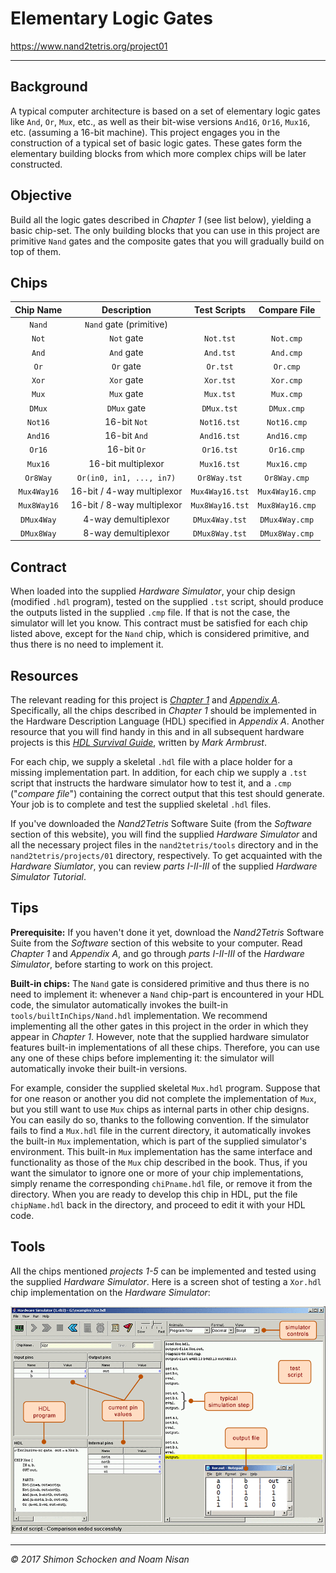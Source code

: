 # Elementary Logic Gates

https://www.nand2tetris.org/project01

------

## Background

A typical computer architecture is based on a set of elementary logic gates like `And`, `Or`, `Mux`, etc., as well as their bit-wise versions `And16`, `Or16`, `Mux16`, etc. (assuming a 16-bit machine). This project engages you in the construction of a typical set of basic logic gates. These gates form the elementary building blocks from which more complex chips will be later constructed.

## Objective

Build all the logic gates described in *Chapter 1* (see list below), yielding a basic chip-set. The only building blocks that you can use in this project are primitive `Nand` gates and the composite gates that you will gradually build on top of them.

## Chips

|  Chip Name  |        Description         |  Test Scripts   |  Compare File   |
| :---------: | :------------------------: | :-------------: | :-------------: |
|   `Nand`    |  `Nand` gate (primitive)   |                 |                 |
|    `Not`    |         `Not` gate         |    `Not.tst`    |    `Not.cmp`    |
|    `And`    |         `And` gate         |    `And.tst`    |    `And.cmp`    |
|    `Or`     |         `Or` gate          |    `Or.tst`     |    `Or.cmp`     |
|    `Xor`    |         `Xor` gate         |    `Xor.tst`    |    `Xor.cmp`    |
|    `Mux`    |         `Mux` gate         |    `Mux.tst`    |    `Mux.cmp`    |
|   `DMux`    |        `DMux` gate         |   `DMux.tst`    |   `DMux.cmp`    |
|   `Not16`   |        16-bit `Not`        |   `Not16.tst`   |   `Not16.cmp`   |
|   `And16`   |        16-bit `And`        |   `And16.tst`   |   `And16.cmp`   |
|   `Or16`    |        16-bit `Or`         |   `Or16.tst`    |   `Or16.cmp`    |
|   `Mux16`   |     16-bit multiplexor     |   `Mux16.tst`   |   `Mux16.cmp`   |
|  `Or8Way`   |  `Or(in0, in1, ..., in7)`  |  `Or8Way.tst`   |  `Or8Way.cmp`   |
| `Mux4Way16` | 16-bit / 4-way multiplexor | `Mux4Way16.tst` | `Mux4Way16.cmp` |
| `Mux8Way16` | 16-bit / 8-way multiplexor | `Mux8Way16.tst` | `Mux8Way16.cmp` |
| `DMux4Way`  |    4-way demultiplexor     | `DMux4Way.tst`  | `DMux4Way.cmp`  |
| `DMux8Way`  |    8-way demultiplexor     | `DMux8Way.tst`  | `DMux8Way.cmp`  |

## Contract

When loaded into the supplied *Hardware Simulator*, your chip design (modified `.hdl` program), tested on the supplied `.tst` script, should produce the outputs listed in the supplied `.cmp` file. If that is not the case, the simulator will let you know. This contract must be satisfied for each chip listed above, except for the `Nand` chip, which is considered primitive, and thus there is no need to implement it.

## Resources

The relevant reading for this project is [*Chapter 1*](https://b1391bd6-da3d-477d-8c01-38cdf774495a.filesusr.com/ugd/44046b_f2c9e41f0b204a34ab78be0ae4953128.pdf) and [*Appendix A*](https://b1391bd6-da3d-477d-8c01-38cdf774495a.filesusr.com/ugd/44046b_2cc5aac034ae49f4bf1650a3d31df32c.pdf). Specifically, all the chips described in *Chapter 1* should be implemented in the Hardware Description Language (HDL) specified in *Appendix A*. Another resource that you will find handy in this and in all subsequent hardware projects is this [*HDL Survival Guide*](https://www.nand2tetris.org/hdl-survival-guide), written by *Mark Armbrust*.

For each chip, we supply a skeletal `.hdl` file with a place holder for a missing implementation part. In addition, for each chip we supply a `.tst` script that instructs the hardware simulator how to test it, and a `.cmp` ("*compare file*") containing the correct output that this test should generate. Your job is to complete and test the supplied skeletal `.hdl` files.

If you've downloaded the *Nand2Tetris* Software Suite (from the *Software* section of this website), you will find the supplied *Hardware Simulator* and all the necessary project files in the `nand2tetris/tools` directory and in the `nand2tetris/projects/01` directory, respectively. To get acquainted with the *Hardware Siumlator*, you can review *parts I-II-III* of the supplied *Hardware Simulator Tutorial*.

## Tips

**Prerequisite:** If you haven't done it yet, download the *Nand2Tetris* Software Suite from the *Software* section of this website to your computer. Read *Chapter 1* and *Appendix A*, and go through *parts I-II-III* of the *Hardware Simulator*, before starting to work on this project.

**Built-in chips:** The `Nand` gate is considered primitive and thus there is no need to implement it: whenever a `Nand` chip-part is encountered in your HDL code, the simulator automatically invokes the built-in `tools/builtInChips/Nand.hdl` implementation. We recommend implementing all the other gates in this project in the order in which they appear in *Chapter 1*. However, note that the supplied hardware simulator features built-in implementations of all these chips. Therefore, you can use any one of these chips before implementing it: the simulator will automatically invoke their built-in versions.

For example, consider the supplied skeletal `Mux.hdl` program. Suppose that for one reason or another you did not complete the implementation of `Mux`, but you still want to use `Mux` chips as internal parts in other chip designs. You can easily do so, thanks to the following convention. If the simulator fails to find a `Mux.hdl` file in the current directory, it automatically invokes the built-in `Mux` implementation, which is part of the supplied simulator's environment. This built-in `Mux` implementation has the same interface and functionality as those of the `Mux` chip described in the book. Thus, if you want the simulator to ignore one or more of your chip implementations, simply rename the corresponding `chiPname.hdl` file, or remove it from the directory. When you are ready to develop this chip in HDL, put the file `chipName.hdl` back in the directory, and proceed to edit it with your HDL code.

## Tools

All the chips mentioned *projects 1-5* can be implemented and tested using the supplied *Hardware Simulator*. Here is a screen shot of testing a `Xor.hdl` chip implementation on the *Hardware Simulator*:

![simulating-a-xor-gate](Images/simulating-a-xor-gate.gif)

------

*© 2017 Shimon Schocken and Noam Nisan*